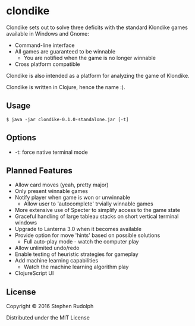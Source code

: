 # clondike

Clondike sets out to solve three deficits with the standard Klondike games available in Windows and Gnome:

* Command-line interface
* All games are guaranteed to be winnable
    * You are notified when the game is no longer winnable
* Cross platform compatible

Clondike is also intended as a platform for analyzing the game of Klondike.

Clondike is written in Clojure, hence the name :).

## Usage

    $ java -jar clondike-0.1.0-standalone.jar [-t]

## Options

* -t: force native terminal mode

## Planned Features

* Allow card moves (yeah, pretty major)
* Only present winnable games
* Notify player when game is won or unwinnable
    * Allow user to 'autocomplete' trvially winnable games
* More extensive use of Specter to simplify access to the game state
* Graceful handling of large tableau stacks on short vertical terminal windows
* Upgrade to Lanterna 3.0 when it becomes available
* Provide option for move 'hints' based on possible solutions
    * Full auto-play mode - watch the computer play
* Allow unlimited undo/redo
* Enable testing of heuristic strategies for gameplay
* Add machine learning capabilities
    * Watch the machine learning algorithm play
* ClojureScript UI

## License

Copyright © 2016 Stephen Rudolph

Distributed under the MIT License
